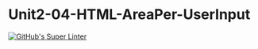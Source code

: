 # Unit2-04-HTML-AreaPer-UserInput
[![GitHub's Super Linter](https://github.com/ICS20-Programming-Anita-K/Unit2-04-HTML-AreaPer-UserInput/workflows/GitHub's%20Super%20Linter/badge.svg)](https://github.com/ICS20-Programming-Anita-K/Unit2-04-HTML-AreaPer-UserInput/actions)